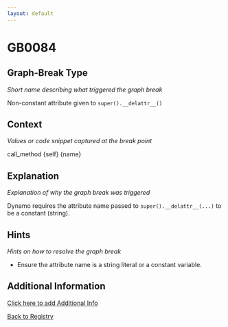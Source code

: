 ```yaml
---
layout: default
---
```

# GB0084

## Graph-Break Type
*Short name describing what triggered the graph break*

Non-constant attribute given to `super().__delattr__()`

## Context
*Values or code snippet captured at the break point*

call_method {self} {name}

## Explanation
*Explanation of why the graph break was triggered*

Dynamo requires the attribute name passed to `super().__delattr__(...)` to be a constant (string).

## Hints
*Hints on how to resolve the graph break*

- Ensure the attribute name is a string literal or a constant variable.


## Additional Information

<!-- ADDITIONAL INFORMATION START - Add custom information below this line -->

<!-- ADDITIONAL INFORMATION END -->


[Click here to add Additional Info](https://github.com/meta-pytorch/compile-graph-break-site/edit/main/docs/gb/gb0084.md)

[Back to Registry](../index.html)
